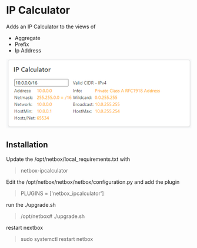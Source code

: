 # IP Calculator

Adds an IP Calculator to the views of
- Aggregate
- Prefix
- Ip Address

![IP Calculator image](docs/images/IPCalculator.png)

## Installation
Update the /opt/netbox/local_requirements.txt with

> netbox-ipcalculator

Edit the /opt/netbox/netbox/netbox/configuration.py and add the plugin
> PLUGINS = ['netbox_ipcalculator']

run the ./upgrade.sh 
> /opt/netbox# ./upgrade.sh

restart nextbox
> sudo systemctl restart netbox
